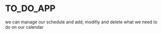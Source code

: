 # TO_DO_APP
we can manage our schedule and add, modifiy and delete what we need to do on our calendar 
